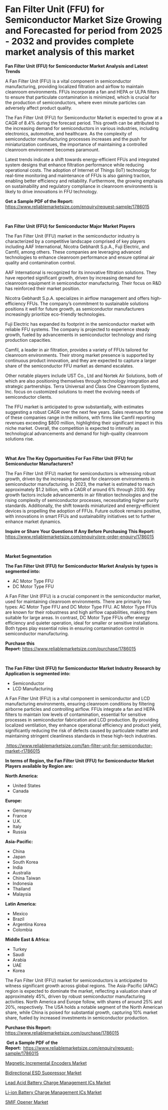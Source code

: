 <p><h1>Fan Filter Unit (FFU) for Semiconductor Market Size Growing and Forecasted for period from 2025 - 2032 and provides complete market analysis of this market</h1></p><p><strong>Fan Filter Unit (FFU) for Semiconductor Market Analysis and Latest Trends</strong></p>
<p><p>A Fan Filter Unit (FFU) is a vital component in semiconductor manufacturing, providing localized filtration and airflow to maintain cleanroom environments. FFUs incorporate a fan and HEPA or ULPA filters to ensure that particulate contamination is minimized, which is crucial for the production of semiconductors, where even minute particles can adversely affect product quality. </p><p>The Fan Filter Unit (FFU) for Semiconductor Market is expected to grow at a CAGR of 8.4% during the forecast period. This growth can be attributed to the increasing demand for semiconductors in various industries, including electronics, automotive, and healthcare. As the complexity of semiconductor manufacturing processes increases and the push for miniaturization continues, the importance of maintaining a controlled cleanroom environment becomes paramount. </p><p>Latest trends indicate a shift towards energy-efficient FFUs and integrated system designs that enhance filtration performance while reducing operational costs. The adoption of Internet of Things (IoT) technology for real-time monitoring and maintenance of FFUs is also gaining traction, enabling better efficiency and reliability. Furthermore, the growing emphasis on sustainability and regulatory compliance in cleanroom environments is likely to drive innovations in FFU technology.</p></p>
<p><strong>Get a Sample PDF of the Report:&nbsp;</strong> <a href="https://www.reliablemarketsize.com/enquiry/request-sample/1786015?utm_campaign=2008&utm_medium=2&utm_source=Github&utm_content=ia&utm_term=25032025&utm_id=fan-filter-unit-ffu-for-semiconductor">https://www.reliablemarketsize.com/enquiry/request-sample/1786015</a></p>
<p>&nbsp;</p>
<p><strong>Fan Filter Unit (FFU) for Semiconductor Major Market Players</strong></p>
<p><p>The Fan Filter Unit (FFU) market in the semiconductor industry is characterized by a competitive landscape comprised of key players including AAF International, Nicotra Gebhardt S.p.A., Fuji Electric, and Camfil, among others. These companies are leveraging advanced technologies to enhance cleanroom performance and ensure optimal air quality and contamination control.</p><p>AAF International is recognized for its innovative filtration solutions. They have reported significant growth, driven by increasing demand for cleanroom equipment in semiconductor manufacturing. Their focus on R&D has reinforced their market position.</p><p>Nicotra Gebhardt S.p.A. specializes in airflow management and offers high-efficiency FFUs. The company’s commitment to sustainable solutions positions it well for future growth, as semiconductor manufacturers increasingly prioritize eco-friendly technologies.</p><p>Fuji Electric has expanded its footprint in the semiconductor market with reliable FFU systems. The company is projected to experience steady growth, fueled by advancements in semiconductor technology and rising production capacities.</p><p>Camfil, a leader in air filtration, provides a variety of FFUs tailored for cleanroom environments. Their strong market presence is supported by continuous product innovation, and they are expected to capture a larger share of the semiconductor FFU market as demand escalates.</p><p>Other notable players include UST Co., Ltd and Nortek Air Solutions, both of which are also positioning themselves through technology integration and strategic partnerships. Terra Universal and Class One Cleanroom Systems, Inc. focus on customized solutions to meet the evolving needs of semiconductor clients.</p><p>The FFU market is anticipated to grow substantially, with estimates suggesting a robust CAGR over the next few years. Sales revenues for some of these companies range in the millions, with firms like Camfil reporting revenues exceeding $800 million, highlighting their significant impact in this niche market. Overall, the competition is expected to intensify as technological advancements and demand for high-quality cleanroom solutions rise.</p></p>
<p>&nbsp;</p>
<p><strong>What Are The Key Opportunities For Fan Filter Unit (FFU) for Semiconductor Manufacturers?</strong></p>
<p><p>The Fan Filter Unit (FFU) market for semiconductors is witnessing robust growth, driven by the increasing demand for cleanroom environments in semiconductor manufacturing. In 2023, the market is estimated to reach approximately $1.2 billion, with a CAGR of around 6% through 2030. Key growth factors include advancements in air filtration technologies and the rising complexity of semiconductor processes, necessitating higher purity standards. Additionally, the shift towards miniaturized and energy-efficient devices is propelling the adoption of FFUs. Future outlook remains positive, with innovations in smart FFUs and sustainability initiatives set to further enhance market dynamics.</p></p>
<p><strong>Inquire or Share Your Questions If Any Before Purchasing This Report:</strong> <a href="https://www.reliablemarketsize.com/enquiry/pre-order-enquiry/1786015?utm_campaign=2008&utm_medium=2&utm_source=Github&utm_content=ia&utm_term=25032025&utm_id=fan-filter-unit-ffu-for-semiconductor">https://www.reliablemarketsize.com/enquiry/pre-order-enquiry/1786015</a></p>
<p>&nbsp;</p>
<p><strong>Market Segmentation</strong></p>
<p><strong>The Fan Filter Unit (FFU) for Semiconductor Market Analysis by types is segmented into:</strong></p>
<p><ul><li>AC Motor Type FFU</li><li>DC Motor Type FFU</li></ul></p>
<p><p>A Fan Filter Unit (FFU) is a crucial component in the semiconductor market, used for maintaining cleanroom environments. There are primarily two types: AC Motor Type FFU and DC Motor Type FFU. AC Motor Type FFUs are known for their robustness and high airflow capabilities, making them suitable for large areas. In contrast, DC Motor Type FFUs offer energy efficiency and quieter operation, ideal for smaller or sensitive installations. Both types play essential roles in ensuring contamination control in semiconductor manufacturing.</p></p>
<p><strong>Purchase this Report:&nbsp;</strong><a href="https://www.reliablemarketsize.com/purchase/1786015?utm_campaign=2008&utm_medium=2&utm_source=Github&utm_content=ia&utm_term=25032025&utm_id=fan-filter-unit-ffu-for-semiconductor">https://www.reliablemarketsize.com/purchase/1786015</a></p>
<p>&nbsp;</p>
<p><strong>The Fan Filter Unit (FFU) for Semiconductor Market Industry Research by Application is segmented into:</strong></p>
<p><ul><li>Semiconductor</li><li>LCD Manufacturing</li></ul></p>
<p><p>A Fan Filter Unit (FFU) is a vital component in semiconductor and LCD manufacturing environments, ensuring cleanroom conditions by filtering airborne particles and controlling airflow. FFUs integrate a fan and HEPA filters to maintain low levels of contamination, essential for sensitive processes in semiconductor fabrication and LCD production. By providing localized ventilation, they enhance operational efficiency and product yield, significantly reducing the risk of defects caused by particulate matter and maintaining stringent cleanliness standards in these high-tech industries.</p></p>
<p><a href="https://www.reliablemarketsize.com/fan-filter-unit-for-semiconductor-market-r1786015?utm_campaign=2008&utm_medium=2&utm_source=Github&utm_content=ia&utm_term=25032025&utm_id=fan-filter-unit-ffu-for-semiconductor">&nbsp;https://www.reliablemarketsize.com/fan-filter-unit-for-semiconductor-market-r1786015</a></p>
<p><strong>In terms of Region, the Fan Filter Unit (FFU) for Semiconductor Market Players available by Region are:</strong></p>
<p>
    <p> <strong> North America: </strong>
        <ul>
            <li>United States</li>
            <li>Canada</li>
        </ul>
        </p> 
    <p> <strong> Europe: </strong>
        <ul>
            <li>Germany</li>
            <li>France</li>
            <li>U.K.</li>
            <li>Italy</li>
            <li>Russia</li>
        </ul>
        </p> 
    <p> <strong> Asia-Pacific: </strong>
        <ul>
            <li>China</li>
            <li>Japan</li>
            <li>South Korea</li>
            <li>India</li>
            <li>Australia</li>
            <li>China Taiwan</li>
            <li>Indonesia</li>
            <li>Thailand</li>
            <li>Malaysia</li>
        </ul>
        </p> 
    <p> <strong> Latin America: </strong>
        <ul>
            <li>Mexico</li>
            <li>Brazil</li>
            <li>Argentina Korea</li>
            <li>Colombia</li>
        </ul>
        </p> 
    <p> <strong> Middle East & Africa: </strong>
        <ul>
            <li>Turkey</li>
            <li>Saudi</li>
            <li>Arabia</li>
            <li>UAE</li>
            <li>Korea</li>
        </ul>
    </p>
    </p>
<p><p>The Fan Filter Unit (FFU) market for semiconductors is anticipated to witness significant growth across global regions. The Asia-Pacific (APAC) region is expected to dominate the market, reflecting a valuation share of approximately 45%, driven by robust semiconductor manufacturing activities. North America and Europe follow, with shares of around 25% and 20%, respectively. The USA holds a notable segment of the North American share, while China is poised for substantial growth, capturing 10% market share, fueled by increased investments in semiconductor production.</p></p>
<p><strong>Purchase this Report: </strong><a href="https://www.reliablemarketsize.com/purchase/1786015?utm_campaign=2008&utm_medium=2&utm_source=Github&utm_content=ia&utm_term=25032025&utm_id=fan-filter-unit-ffu-for-semiconductor">https://www.reliablemarketsize.com/purchase/1786015</a></p>
<p>&nbsp;<strong>Get a Sample PDF of the Report:&nbsp;&nbsp;</strong><a href="https://www.reliablemarketsize.com/enquiry/request-sample/1786015?utm_campaign=2008&utm_medium=2&utm_source=Github&utm_content=ia&utm_term=25032025&utm_id=fan-filter-unit-ffu-for-semiconductor">https://www.reliablemarketsize.com/enquiry/request-sample/1786015</a></p>
<p><strong></strong></p>
<p><p><a href="https://github.com/rempemelon5k/Market-Research-Report-List-1/blob/main/magnetic-incremental-encoders-market.md?utm_campaign=2008&utm_medium=2&utm_source=Github&utm_content=ia&utm_term=25032025&utm_id=fan-filter-unit-ffu-for-semiconductor">Magnetic Incremental Encoders Market</a></p><p><a href="https://github.com/yardemuongz5/Market-Research-Report-List-1/blob/main/bidirectional-esd-suppressor-market.md?utm_campaign=2008&utm_medium=2&utm_source=Github&utm_content=ia&utm_term=25032025&utm_id=fan-filter-unit-ffu-for-semiconductor">Bidirectional ESD Suppressor Market</a></p><p><a href="https://github.com/idranalexie/Market-Research-Report-List-1/blob/main/lead-acid-battery-charge-management-ics-market.md?utm_campaign=2008&utm_medium=2&utm_source=Github&utm_content=ia&utm_term=25032025&utm_id=fan-filter-unit-ffu-for-semiconductor">Lead Acid Battery Charge Management ICs Market</a></p><p><a href="https://github.com/ftnlewins/Market-Research-Report-List-1/blob/main/li-ion-battery-charge-management-ics-market.md?utm_campaign=2008&utm_medium=2&utm_source=Github&utm_content=ia&utm_term=25032025&utm_id=fan-filter-unit-ffu-for-semiconductor">Li-ion Battery Charge Management ICs Market</a></p><p><a href="https://github.com/balbajagatr1/Market-Research-Report-List-1/blob/main/smif-opener-market.md?utm_campaign=2008&utm_medium=2&utm_source=Github&utm_content=ia&utm_term=25032025&utm_id=fan-filter-unit-ffu-for-semiconductor">SMIF Opener Market</a></p></p>